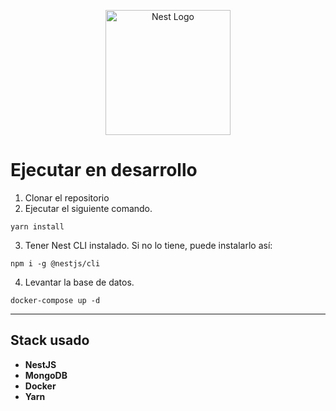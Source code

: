 <p align="center">
  <a href="http://nestjs.com/" target="blank"><img src="https://nestjs.com/img/logo-small.svg" width="200" alt="Nest Logo" /></a>
</p>

# Ejecutar en desarrollo

1. Clonar el repositorio
2. Ejecutar el siguiente comando.
```
yarn install
```
3. Tener Nest CLI instalado. Si no lo tiene, puede instalarlo así:
```
npm i -g @nestjs/cli
```

4. Levantar la base de datos.
```
docker-compose up -d
```

---

## Stack usado
* **NestJS**
* **MongoDB**
* **Docker**
* **Yarn**